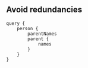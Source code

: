 ##  Avoid redundancies <!-- .element: data-theme="ka-content" -->

```
query {
    person {
        parentNames
        parent {
            names
        }
    }
}
```
